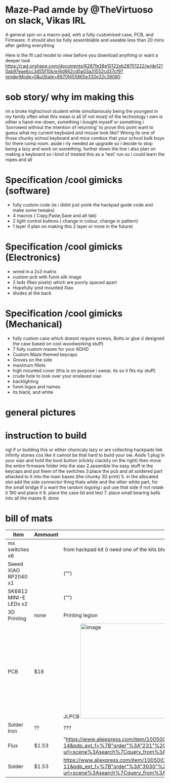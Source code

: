# Maze-Pad amde by @TheVirtuoso on slack, Vikas IRL
A general spin on a macro-pad, with a fully customised case, PCB, and Firmware. It should also be fully assemblable and useable less than 20 mins after getting everything

Here is the fll cad model to view before you download anything or want a deeper look
https://cad.onshape.com/documents/6287fe38e10122eb28751222/w/de1210ab97eae6cc3d55f10b/e/6d662cd5a03a31552cd37cf9?renderMode=0&uiState=6870f455865e332e32c38080

# sob story/ why im making this
im a broke highschool student while simultaniously being the youngest in my family often what this mean is all  (if not most) of the technology i own is either a hand-me-down, something i bought myself or something i 'borrowed without the intention of returning' to prove this point want to guess what my current keyboard and mouse look like? Wrong its one of those chunky school keyboard and mice combos that your school bulk buys for there comp room. aside i rly needed an upgrade so i decide to stop being a lazy and work on something. further down the line i also plan on making a keyboard so i kind of treated this as a 'test' run so i could learn the ropes and all

# Specification /cool gimicks (software)
- fully custom code (ie i didnt just yoink the hackpad guide code and make some tweaks)
- 4 macros ( Copy,Paste,Save and alt tab)
- 2 light control buttons ( change in colour, change in pattern)
- 1 layer (I plan on making this 2 layer or more in the future)

 # Specification /cool gimicks (Electronics)
  - wired in a 2x3 matrix
  - custom pcb with funni silk image
  - 2 leds (Neo pixels) which are poorly spaced apart
  - Hopefully smd mounted Xiao
  - diodes at the back

# Specification /cool gimicks (Mechanical)
- fully custom case which doesnt require screws, Bolts or glue (i designed the case based on cool woodworking stuff)
- 7 fully custom mazes for your ADHD
- Custom Maze themed keycaps
- Groves on the side
- maximum fillets
- high mounted cover (this is on purpose i swear, its so it fits my stuff)
- crude hole to look over your enslaved xiao
- backlighting
- funni logos and names
- its black, and white

# general pictures


# instruction to build
ngl if ur building this ur either chonicaly lazy or are collecting hackpads liek infinity stones cos like it cannot be that hard to build your ow. *Aside*
1.plug in your xiao and hold the boot button (clickty clackity on the right) then move the entire firmware folder into the xiao
2.assemble the easy stuff ie the keycaps and put them of the switches
3.place the pcb and all soldered part attacked to it into the main bases (the chunky 3D print)
5. in the allocated slot add the side connector thing thats white and the other white part, for the small bridge if u want the random logoing i put use that side if not rotate it 180 and place it
6. place the case lid and test
7. place small bearing balls into all the mazes
8. done


# bill of mats

| Item | Ammount |From where|
| ------------- | ------------- |----------|
|  mx switches x6  |  |from hackpad kit (i need one of the kits btw)|
|Seeed XIAO RP2040 x1 ||("")|
|SK6812 MINI-E LEDs x2 ||("")|
|3D Printing| none|Printing legion|
|PCB|$18|JLPCB <img width="500" height="300" alt="image" src="https://github.com/user-attachments/assets/984df046-567e-444d-95e3-150a55261df8" /> |
|Solder Iron|??|???|
|Flux|$1.53|"https://www.aliexpress.com/item/1005008783332875.html?spm=a2g0o.productlist.main.15.eab81f2bCFhjVT&algo_pvid=45cc1b00-6bcf-43ca-b888-5c4e79205a33&algo_exp_id=45cc1b00-6bcf-43ca-b888-5c4e79205a33-14&pdp_ext_f=%7B"order"%3A"231"%2C"eval"%3A"1"%7D&pdp_npi=4%40dis%21AUD%217.41%211.53%21%21%2134.52%217.16%21%40212e508d17522305550312149ef5c6%2112000046648707772%21sea%21AU%210%21ABX&curPageLogUid=8c35HYaTwcCc&utparam-url=scene%3Asearch%7Cquery_from%3A"|
|Solder|$1.53| https://www.aliexpress.com/item/1005007703287757.html?spm=a2g0o.productlist.main.12.65f06325LWNWpv&algo_pvid=0f0b2a51-30e8-41ca-9b4d-5341719839aa&algo_exp_id=0f0b2a51-30e8-41ca-9b4d-5341719839aa-11&pdp_ext_f=%7B"order"%3A"3030"%2C"eval"%3A"1"%7D&pdp_npi=4%40dis%21AUD%216.45%211.53%21%21%2130.03%217.13%21%400b1bf20817522311015765496e776c%2112000041915671265%21sea%21AU%210%21ABX&curPageLogUid=g3sCp5CWQzIl&utparam-url=scene%3Asearch%7Cquery_from%3A|

